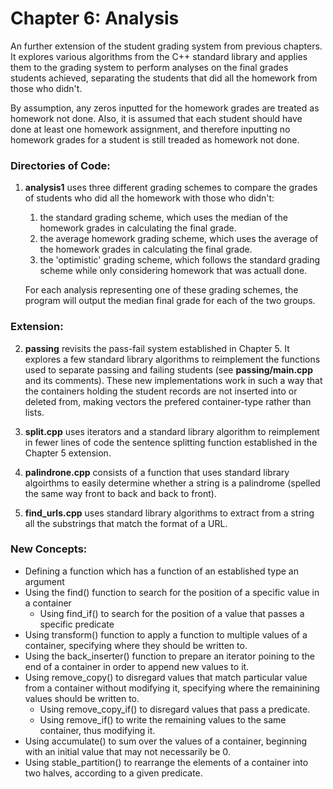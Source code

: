 # Chapter 6: Analysis

An further extension of the student grading system from previous chapters. It explores various algorithms from the C++ standard library and applies them to the grading system to perform analyses on the final grades students achieved, separating the students that did all the homework from those who didn't.

By assumption, any zeros inputted for the homework grades are treated as homework not done. Also, it is assumed that each student should have done at least one homework assignment, and therefore inputting no homework grades for a student is still treaded as homework not done.

### Directories of Code:
1) **analysis1** uses three different grading schemes to compare the grades of students who did all the homework with those who didn't:
    1) the standard grading scheme, which uses the median of the homework grades in calculating the final grade.
    2) the average homework grading scheme, which uses the average of the homework grades in calculating the final grade.
    3) the 'optimistic' grading scheme, which follows the standard grading scheme while only considering homework that was actuall done.
    
    For each analysis representing one of these grading schemes, the program will output the median final grade for each of the two groups.
    
### Extension:
2) **passing** revisits the pass-fail system established in Chapter 5. It explores a few standard library algorithms to reimplement the functions used to separate passing and failing students (see **passing/main.cpp** and its comments). These new implementations work in such a way that the containers holding the student records are not inserted into or deleted from, making vectors the prefered container-type rather than lists.

3) **split.cpp** uses iterators and a standard library algorithm to reimplement in fewer lines of code the sentence splitting function established in the Chapter 5 extension.

4) **palindrone.cpp** consists of a function that uses standard library algoirthms to easily determine whether a string is a palindrome (spelled the same way front to back and back to front).

5) **find_urls.cpp** uses standard library algorithms to extract from a string all the substrings that match the format of a URL.

### New Concepts:
* Defining a function which has a function of an established type an argument
* Using the find() function to search for the position of a specific value in a container
    * Using find_if() to search for the position of a value that passes a specific predicate
* Using transform() function to apply a function to multiple values of a container, specifying where they should be written to.
* Using the back_inserter() function to prepare an iterator poining to the end of a container in order to append new values to it.
* Using remove_copy() to disregard values that match particular value from a container without modifying it, specifying where the remainining values should be written to.
    * Using remove_copy_if() to disregard values that pass a predicate.
    * Using remove_if() to write the remaining values to the same container, thus modifying it.
* Using accumulate() to sum over the values of a container, beginning with an initial value that may not necessarily be 0.
* Using stable_partition() to rearrange the elements of a container into two halves, according to a given predicate.
